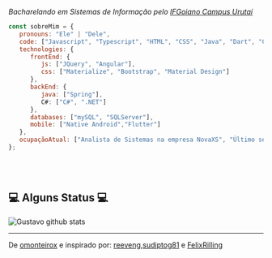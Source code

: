<p><em>Bacharelando em Sistemas de Informação pelo <a href="https://ifgoiano.edu.br/home/index.php/urutai.html">IFGoiano Campus Urutaí</a></br>
</em></p>


```javascript
const sobreMim = {
   pronouns: "Ele" | "Dele",
   code: ["Javascript", "Typescript", "HTML", "CSS", "Java", "Dart", "C#"],
   technologies: {
      frontEnd: {
         js: ["JQuery", "Angular"],
         css: ["Materialize", "Bootstrap", "Material Design"]
      },
      backEnd: {
         java: ["Spring"],
         C#: ["C#", ".NET"]
      },
      databases: ["mySQL", "SQLServer"],
      mobile: ["Native Android","Flutter"]
   },
   ocupaçãoAtual: ["Analista de Sistemas na empresa NovaXS", "Último semestre de sistemas de informação"],
};
```
</br></br>
<h2>💻 Alguns Status 💻</h2>

![Gustavo github stats](https://github-readme-stats.vercel.app/api?username=omonteirox&show_icons=true&title_color=fff&icon_color=79ff97&text_color=9f9f9f&bg_color=151515)

---

De [omonteirox](https://github.com/reeveng) e inspirado por: [reeveng](https://github.com/reeveng),[sudiptog81](https://github.com/sudiptog81) e  [FelixRilling](https://github.com/)
